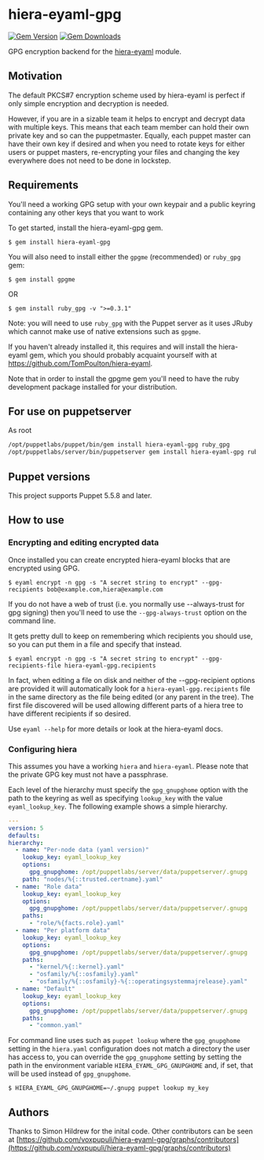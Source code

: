 hiera-eyaml-gpg
===============

[![Gem Version](https://img.shields.io/gem/v/hiera-eyaml-gpg.svg)](https://rubygems.org/gems/hiera-eyaml-gpg)
[![Gem Downloads](https://img.shields.io/gem/dt/hiera-eyaml-gpg.svg)](https://rubygems.org/gems/hiera-eyaml-gpg)

GPG encryption backend for the [hiera-eyaml](https://github.com/voxpupuli/hiera-eyaml) module.

Motivation
----------

The default PKCS#7 encryption scheme used by hiera-eyaml is perfect if only simple
encryption and decryption is needed.

However, if you are in a sizable team it helps to encrypt and decrypt data with multiple
keys. This means that each team member can hold their own private key and so can the puppetmaster.
Equally, each puppet master can have their own key if desired and when you need to rotate 
keys for either users or puppet masters, re-encrypting your files and changing the key everywhere
does not need to be done in lockstep.

Requirements
------------

You'll need a working GPG setup with your own keypair and a public keyring containing any other
keys that you want to work

To get started, install the hiera-eyaml-gpg gem.

    $ gem install hiera-eyaml-gpg

You will also need to install either the `gpgme` (recommended) or `ruby_gpg` gem:

    $ gem install gpgme

OR

    $ gem install ruby_gpg -v ">=0.3.1"

Note: you will need to use `ruby_gpg` with the Puppet server as it uses JRuby which cannot
make use of native extensions such as `gpgme`.

If you haven't already installed it, this requires and will install the hiera-eyaml gem, which you
should probably acquaint yourself with at https://github.com/TomPoulton/hiera-eyaml.

Note that in order to install the gpgme gem you'll need to have the ruby development package installed
for your distribution.

For use on puppetserver
---

As root

```sh
/opt/puppetlabs/puppet/bin/gem install hiera-eyaml-gpg ruby_gpg
/opt/puppetlabs/server/bin/puppetserver gem install hiera-eyaml-gpg ruby_gpg
```

Puppet versions
---------------

This project supports Puppet 5.5.8 and later.

How to use
----------

### Encrypting and editing encrypted data

Once installed you can create encrypted hiera-eyaml blocks that are encrypted using GPG.

    $ eyaml encrypt -n gpg -s "A secret string to encrypt" --gpg-recipients bob@example.com,hiera@example.com

If you do not have a web of trust (i.e. you normally use --always-trust for gpg signing) then you'll need 
to use the `--gpg-always-trust` option on the command line.

It gets pretty dull to keep on remembering which recipients you should use, so you can put them in a file
and specify that instead.

    $ eyaml encrypt -n gpg -s "A secret string to encrypt" --gpg-recipients-file hiera-eyaml-gpg.recipients

In fact, when editing a file on disk and neither of the --gpg-recipient options are provided it will
automatically look for a `hiera-eyaml-gpg.recipients` file in the same directory as the file being edited 
(or any parent in the tree). The first file discovered will be used allowing different parts of a hiera 
tree to have different recipients if so desired.

Use `eyaml --help` for more details or look at the hiera-eyaml docs.

### Configuring hiera

This assumes you have a working `hiera` and `hiera-eyaml`. Please note that the private GPG key must not
have a passphrase.

Each level of the hierarchy must specify the `gpg_gnupghome` option with the path to the keyring as well
as specifying `lookup_key` with the value `eyaml_lookup_key`. The following example shows a simple hierarchy.

```yaml
---
version: 5
defaults:
hierarchy:
  - name: "Per-node data (yaml version)"
    lookup_key: eyaml_lookup_key
    options:
      gpg_gnupghome: /opt/puppetlabs/server/data/puppetserver/.gnupg
    path: "nodes/%{::trusted.certname}.yaml"
  - name: "Role data"
    lookup_key: eyaml_lookup_key
    options:
      gpg_gnupghome: /opt/puppetlabs/server/data/puppetserver/.gnupg
    paths:
      - "role/%{facts.role}.yaml"
  - name: "Per platform data"
    lookup_key: eyaml_lookup_key
    options:
      gpg_gnupghome: /opt/puppetlabs/server/data/puppetserver/.gnupg
    paths:
      - "kernel/%{::kernel}.yaml"
      - "osfamily/%{::osfamily}.yaml"
      - "osfamily/%{::osfamily}-%{::operatingsystemmajrelease}.yaml"
  - name: "Default"
    lookup_key: eyaml_lookup_key
    options:
      gpg_gnupghome: /opt/puppetlabs/server/data/puppetserver/.gnupg
    paths:
      - "common.yaml"
```

For command line uses such as `puppet lookup` where the `gpg_gnupghome` setting in the `hiera.yaml`
configuration does not match a directory the user has access to, you can override the `gpg_gnupghome`
setting by setting the path in the environment variable `HIERA_EYAML_GPG_GNUPGHOME` and, if set, that
will be used instead of `gpg_gnupghome`.

    $ HIERA_EYAML_GPG_GNUPGHOME=~/.gnupg puppet lookup my_key

Authors
-------

Thanks to Simon Hildrew for the inital code. Other contributors can be seen at [https://github.com/voxpupuli/hiera-eyaml-gpg/graphs/contributors](https://github.com/voxpupuli/hiera-eyaml-gpg/graphs/contributors)
